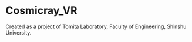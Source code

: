 # Cosmicray_VR
Created as a project of Tomita Laboratory, Faculty of Engineering, Shinshu University.
